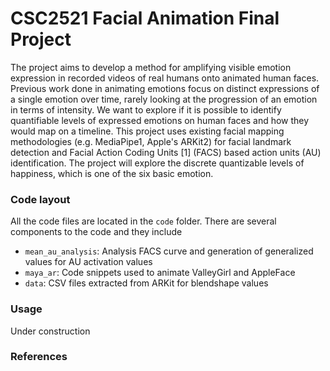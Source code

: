 # CSC2521 Facial Animation Final Project
The project aims to develop a method for amplifying visible emotion expression in recorded videos of real humans onto animated human faces. Previous work done in animating emotions focus on distinct expressions of a single emotion over time, rarely looking at the progression of an emotion in terms of intensity. We want to explore if it is possible to identify quantifiable levels of expressed emotions on human faces and how they would map on a timeline. This project uses existing facial mapping methodologies (e.g. MediaPipe1, Apple's ARKit2) for facial landmark detection and Facial Action Coding Units [1] (FACS) based action units (AU) identification. The project will explore the discrete quantizable levels of happiness, which is one of the six basic emotion.

### Code layout

All the code files are located in the `code` folder. There are several components to the code and they include

- `mean_au_analysis`: Analysis FACS curve and generation of generalized values for AU activation values 
- `maya_ar`: Code snippets used to animate ValleyGirl and AppleFace
- `data`: CSV files extracted from ARKit for blendshape values

### Usage

Under construction

### References

